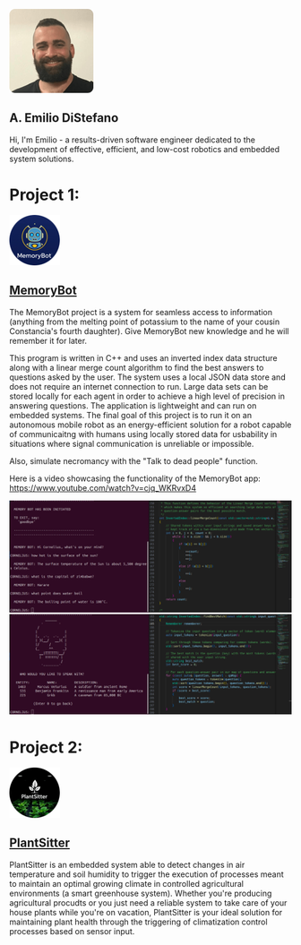 ![host-and-port](images/emilio-picture.png)

## A. Emilio DiStefano

Hi, I'm Emilio - a results-driven software engineer dedicated to the development of effective, efficient, and low-cost robotics and embedded system solutions.

# Project 1: 
![host-and-port](images/MemoryBot-logo.png)
## [MemoryBot](https://github.com/AEmilioDiStefano/MemoryBot)

The MemoryBot project is a system for seamless access to information (anything from the melting point of potassium to the name of your cousin Constancia's fourth daughter).  Give MemoryBot new knowledge and he will remember it for later. 

This program is written in C++ and uses an inverted index data structure along with a linear merge count algorithm to find the best answers to questions asked by the user.  The system uses a local JSON data store and does not require an internet connection to run.  Large data sets can be stored locally for each agent in order to achieve a high level of precision in answering questions.  The application is lightweight and can run on embedded systems.  The final goal of this project is to run it on an autonomous mobile robot as an energy-efficient solution for a robot capable of communicaitng with humans using locally stored data for usbability in situations where signal communication is unreliable or impossible. 

Also, simulate necromancy with the "Talk to dead people" function. 

Here is a video showcasing the functionality of the MemoryBot app:
https://www.youtube.com/watch?v=cjq_WKRvxD4

![host-and-port](images/MemoryBot-screenshot-1.png)
![host-and-port](images/MemoryBot-screenshot-2.png)


# Project 2: 
![host-and-port](images/PlantSitter-logo.png)
## [PlantSitter](https://github.com/AEmilioDiStefano/PlantSitter)

PlantSitter is an embedded system able to detect changes in air temperature and soil humidity to trigger the execution of processes meant to maintain an optimal growing climate in controlled agricultural environments (a smart greenhouse system).  Whether you're producing agricultural procudts or you just need a reliable system to take care of your house plants while you're on vacation, PlantSitter is your ideal solution for maintaining plant health through the triggering of climatization control processes based on sensor input.
